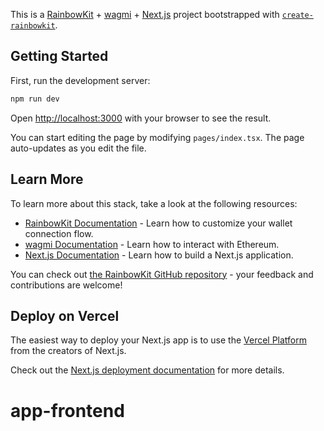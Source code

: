 This is a [RainbowKit](https://rainbowkit.com) + [wagmi](https://wagmi.sh) + [Next.js](https://nextjs.org/) project bootstrapped with [`create-rainbowkit`](https://github.com/rainbow-me/rainbowkit/tree/main/packages/create-rainbowkit).

## Getting Started

First, run the development server:

```bash
npm run dev
```

Open [http://localhost:3000](http://localhost:3000) with your browser to see the result.

You can start editing the page by modifying `pages/index.tsx`. The page auto-updates as you edit the file.

## Learn More

To learn more about this stack, take a look at the following resources:

- [RainbowKit Documentation](https://rainbowkit.com) - Learn how to customize your wallet connection flow.
- [wagmi Documentation](https://wagmi.sh) - Learn how to interact with Ethereum.
- [Next.js Documentation](https://nextjs.org/docs) - Learn how to build a Next.js application.

You can check out [the RainbowKit GitHub repository](https://github.com/rainbow-me/rainbowkit) - your feedback and contributions are welcome!

## Deploy on Vercel

The easiest way to deploy your Next.js app is to use the [Vercel Platform](https://vercel.com/new?utm_medium=default-template&filter=next.js&utm_source=create-next-app&utm_campaign=create-next-app-readme) from the creators of Next.js.

Check out the [Next.js deployment documentation](https://nextjs.org/docs/deployment) for more details.
# app-frontend

